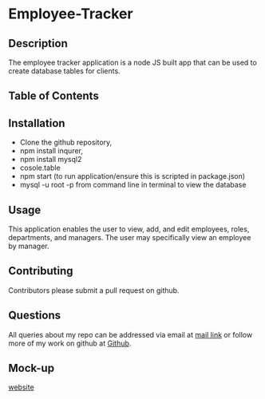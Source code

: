 # Employee-Tracker 
## Description 
The employee tracker application is a node JS built app that can be used to create database tables for clients. 

## Table of Contents



## Installation
* Clone the github repository, 
* npm install inqurer,
* npm install mysql2 
* cosole.table
* npm start (to run application/ensure this is scripted in package.json)
* mysql -u root -p from command line in terminal to view the database 

## Usage
This application enables the user to view, add, and edit employees, roles, departments, and managers.
The user may specifically view an employee by manager. 

## Contributing
Contributors please submit a pull request on github.

## Questions 
All queries about my repo can be addressed via email at <a href="mailto:rgonsahn@yahoo.com">mail link</a>
 or follow more of my work on github at <a href="https://github.com/rgonsahn?tab=repositories">Github</a>.

## Mock-up
[website](https://drive.google.com/file/d/1VPEm-Cih2td67VRHZjbYXVEgJvwbldaO/view)


